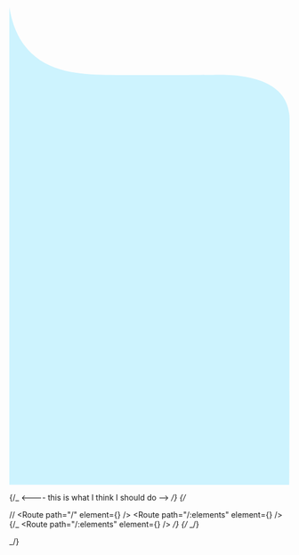 <svg
                  id="Layer_1"
                  xmlns="http://www.w3.org/2000/svg"
                  viewBox="0 0 1126.22 1917.5"
                  fill="#CDF3FE"
                  text-textAnchor="middle"
                >
<path d="M0,0C39,244,227,268.5,369,271.5s491,0,491,0c125,3,265,37,266,178,.85,120.1-1,1468-1,1468L0,1916.5V0Z" />
</svg>

{/_ <---- this is what I think I should do --> _/}
{/_ <main>
// <Routes>
<Route path="/" element={<CategoryList title={title} />} />
<Route path="/:elements" element={<Books />} />
{/_ <Route path="/:elements" element={<Props />} /> _/}
{/_ </Routes> _/}
</main> _/}
